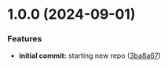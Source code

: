 # 1.0.0 (2024-09-01)


### Features

* **initial commit:** starting new repo ([3ba8a67](https://github.com/luvsscorpius/form-multistep-react/commit/3ba8a6728c8aa9a07997725a275910e892570bcb))
